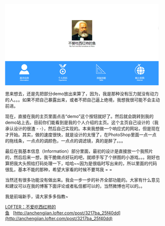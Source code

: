 ![](/assets/imgs/6619420639025680420.png)

思来想去，还是先把部分demo放出来算了，因为，我是那种没有压力就没有动力的人。。。如果不把自己暴露出来，或者不把自己逼上绝境，我想我很可能不会主动前进。

现在，直接在我的主页里面点击“demo”这个按钮就好了。然后就会跳转到我的demo站上去。目前你们能看到是我的个人介绍的主页。这个主页自己设计的（我承认设计的很渣&nbsp;-&nbsp;-），然后自己实现的。本来我想做一个响应式的网站，但是现在才开始。其实，做的速度很快，就是设计的太慢了，在PhotoShop里面一点一点的拖线条，一点点的调颜色，一点点的调滤镜，真的是醉了。。。

最后在我基本信息（Information）部分里面，最初的设计是直接放一个我照片的，然后后来一想，我干脆做点好玩的吧，就顺手写了个拼图的小游戏。。。刚好也算把我大头照给打码处理一下，哈哈~~因为是很临时写出来的，所以里面的代码很乱，基本不能的那种，希望大家看的时候不要骂我&nbsp;=&nbsp;=

当然还有很多功能没有做出来。我会一步一步的补齐全部功能的。大家有什么意见和建议可以在我的博客下面评论或者私信都可以的，当然微博也可以的。。

我是前端新手，请大家多多指教~

[LOFTER：不爱吃西红柿的鱼](http://anchengjian.lofter.com)&nbsp;&nbsp;&nbsp;[http://anchengjian.lofter.com/post/3217ba_25f40dd](http://anchengjian.lofter.com/post/3217ba_25f40dd)